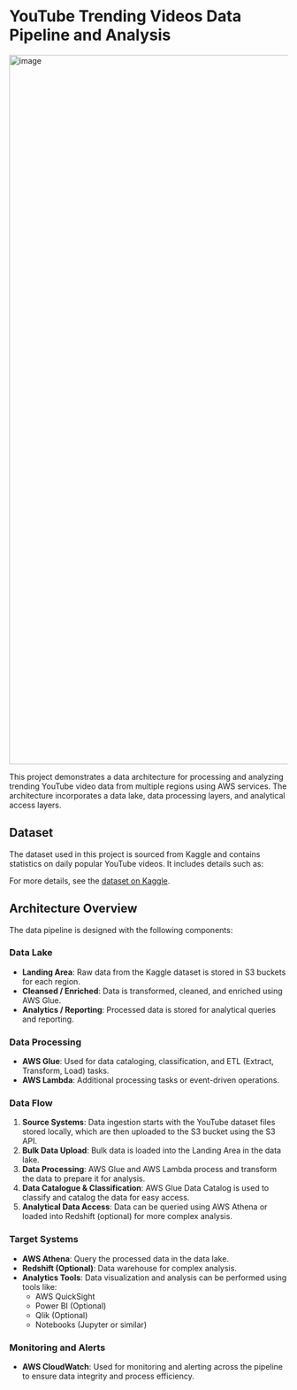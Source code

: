 # YouTube Trending Videos Data Pipeline and Analysis

<img width="1282" alt="image" src="https://github.com/user-attachments/assets/6414ec73-0086-4b15-9d83-7adb9d205326">

This project demonstrates a data architecture for processing and analyzing trending YouTube video data from multiple regions using AWS services. The architecture incorporates a data lake, data processing layers, and analytical access layers.

## Dataset

The dataset used in this project is sourced from Kaggle and contains statistics on daily popular YouTube videos. It includes details such as:

For more details, see the [dataset on Kaggle](https://www.kaggle.com/datasets/datasnaek/youtube-new).

## Architecture Overview

The data pipeline is designed with the following components:

### Data Lake
- **Landing Area**: Raw data from the Kaggle dataset is stored in S3 buckets for each region.
- **Cleansed / Enriched**: Data is transformed, cleaned, and enriched using AWS Glue.
- **Analytics / Reporting**: Processed data is stored for analytical queries and reporting.

### Data Processing
- **AWS Glue**: Used for data cataloging, classification, and ETL (Extract, Transform, Load) tasks.
- **AWS Lambda**: Additional processing tasks or event-driven operations.

### Data Flow
1. **Source Systems**: Data ingestion starts with the YouTube dataset files stored locally, which are then uploaded to the S3 bucket using the S3 API.
2. **Bulk Data Upload**: Bulk data is loaded into the Landing Area in the data lake.
3. **Data Processing**: AWS Glue and AWS Lambda process and transform the data to prepare it for analysis.
4. **Data Catalogue & Classification**: AWS Glue Data Catalog is used to classify and catalog the data for easy access.
5. **Analytical Data Access**: Data can be queried using AWS Athena or loaded into Redshift (optional) for more complex analysis.

### Target Systems
- **AWS Athena**: Query the processed data in the data lake.
- **Redshift (Optional)**: Data warehouse for complex analysis.
- **Analytics Tools**: Data visualization and analysis can be performed using tools like:
  - AWS QuickSight
  - Power BI (Optional)
  - Qlik (Optional)
  - Notebooks (Jupyter or similar)

### Monitoring and Alerts
- **AWS CloudWatch**: Used for monitoring and alerting across the pipeline to ensure data integrity and process efficiency.





